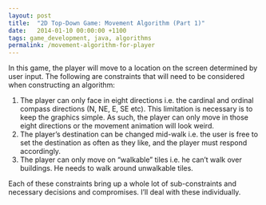 ```yaml
---
layout: post
title:  "2D Top-Down Game: Movement Algorithm (Part 1)"
date:   2014-01-10 00:00:00 +1100
tags: game_development, java, algorithms
permalink: /movement-algorithm-for-player
---
```


In this game, the player will move to a location on the screen determined by user input. The following are constraints that will need to be considered when constructing an algorithm:

1. The player can only face in eight directions i.e. the cardinal and ordinal compass directions (N, NE, E, SE etc). This limitation is necessary is to keep the graphics simple. As such, the player can only move in those eight directions or the movement animation will look weird.
2. The player’s destination can be changed mid-walk i.e. the user is free to set the destination as often as they like, and the player must respond accordingly.
3. The player can only move on “walkable” tiles i.e. he can’t walk over buildings. He needs to walk around unwalkable tiles.

Each of these constraints bring up a whole lot of sub-constraints and necessary decisions and compromises. I’ll deal with these individually.
